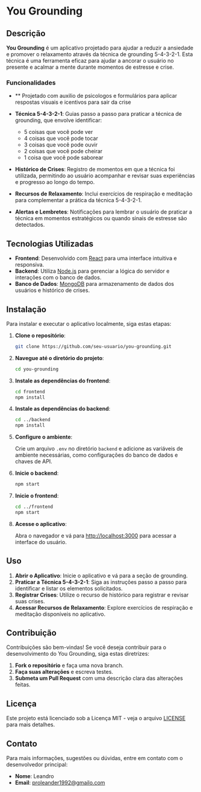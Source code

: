 # You Grounding

## Descrição

**You Grounding** é um aplicativo projetado para ajudar a reduzir a ansiedade e promover o relaxamento através da técnica de grounding 5-4-3-2-1. Esta técnica é uma ferramenta eficaz para ajudar a ancorar o usuário no presente e acalmar a mente durante momentos de estresse e crise.

### Funcionalidades

 - ** Projetado com auxilio de psicologos e formulários para aplicar respostas visuais e icentivos para sair da crise 

- **Técnica 5-4-3-2-1**: Guias passo a passo para praticar a técnica de grounding, que envolve identificar:
  - 5 coisas que você pode ver
  - 4 coisas que você pode tocar
  - 3 coisas que você pode ouvir
  - 2 coisas que você pode cheirar
  - 1 coisa que você pode saborear
- **Histórico de Crises**: Registro de momentos em que a técnica foi utilizada, permitindo ao usuário acompanhar e revisar suas experiências e progresso ao longo do tempo.
- **Recursos de Relaxamento**: Inclui exercícios de respiração e meditação para complementar a prática da técnica 5-4-3-2-1.
- **Alertas e Lembretes**: Notificações para lembrar o usuário de praticar a técnica em momentos estratégicos ou quando sinais de estresse são detectados.

## Tecnologias Utilizadas

- **Frontend**: Desenvolvido com [React](https://reactjs.org/) para uma interface intuitiva e responsiva.
- **Backend**: Utiliza [Node.js](https://nodejs.org/) para gerenciar a lógica do servidor e interações com o banco de dados.
- **Banco de Dados**: [MongoDB](https://www.mongodb.com/) para armazenamento de dados dos usuários e histórico de crises.

## Instalação

Para instalar e executar o aplicativo localmente, siga estas etapas:

1. **Clone o repositório**:

    ```bash
    git clone https://github.com/seu-usuario/you-grounding.git
    ```

2. **Navegue até o diretório do projeto**:

    ```bash
    cd you-grounding
    ```

3. **Instale as dependências do frontend**:

    ```bash
    cd frontend
    npm install
    ```

4. **Instale as dependências do backend**:

    ```bash
    cd ../backend
    npm install
    ```

5. **Configure o ambiente**:

    Crie um arquivo `.env` no diretório `backend` e adicione as variáveis de ambiente necessárias, como configurações do banco de dados e chaves de API.

6. **Inicie o backend**:

    ```bash
    npm start
    ```

7. **Inicie o frontend**:

    ```bash
    cd ../frontend
    npm start
    ```

8. **Acesse o aplicativo**:

    Abra o navegador e vá para [http://localhost:3000](http://localhost:3000) para acessar a interface do usuário.

## Uso

1. **Abrir o Aplicativo**: Inicie o aplicativo e vá para a seção de grounding.
2. **Praticar a Técnica 5-4-3-2-1**: Siga as instruções passo a passo para identificar e listar os elementos solicitados.
3. **Registrar Crises**: Utilize o recurso de histórico para registrar e revisar suas crises.
4. **Acessar Recursos de Relaxamento**: Explore exercícios de respiração e meditação disponíveis no aplicativo.

## Contribuição

Contribuições são bem-vindas! Se você deseja contribuir para o desenvolvimento do You Grounding, siga estas diretrizes:

1. **Fork o repositório** e faça uma nova branch.
2. **Faça suas alterações** e escreva testes.
3. **Submeta um Pull Request** com uma descrição clara das alterações feitas.

## Licença

Este projeto está licenciado sob a Licença MIT - veja o arquivo [LICENSE](LICENSE) para mais detalhes.

## Contato

Para mais informações, sugestões ou dúvidas, entre em contato com o desenvolvedor principal:

- **Nome**: Leandro
- **Email**: proleander1992@gmailo.com

